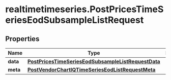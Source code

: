 # realtimetimeseries.PostPricesTimeSeriesEodSubsampleListRequest

## Properties

Name | Type | Description | Notes
------------ | ------------- | ------------- | -------------
**data** | [**PostPricesTimeSeriesEodSubsampleListRequestData**](PostPricesTimeSeriesEodSubsampleListRequestData.md) |  | 
**meta** | [**PostVendorChartIQTimeSeriesEodListRequestMeta**](PostVendorChartIQTimeSeriesEodListRequestMeta.md) |  | [optional] 


